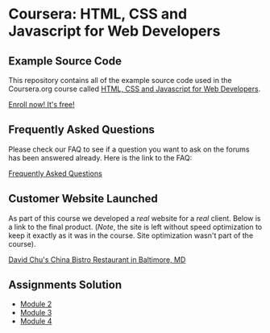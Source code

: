# Coursera: HTML, CSS and Javascript for Web Developers
## Example Source Code
This repository contains all of the example source code used in the Coursera.org course called
[HTML, CSS and Javascript for Web Developers](https://www.coursera.org/learn/html-css-javascript-for-web-developers).

[Enroll now! It's free!](https://www.coursera.org/learn/html-css-javascript-for-web-developers)


## Frequently Asked Questions
Please check our FAQ to see if a question you want to ask on the forums has been answered already. Here is the link to the FAQ:

[Frequently Asked Questions](FAQ.md)

## Customer Website Launched
As part of this course we developed a *real* website for a *real* client. Below is a link to the final product. (*Note*, the site is left without speed optimization to keep it exactly as it was in the course. Site optimization wasn't part of the course).

[David Chu's China Bistro Restaurant in Baltimore, MD](http://www.davidchuschinabistro.com/)

## Assignments Solution
* [Module 2](https://kimdh727.github.io/fullstack-course4/assignments-solution/module2-solution/index.html)
* [Module 3](https://kimdh727.github.io/fullstack-course4/assignments-solution/module3-solution/index.html)
* [Module 4](https://kimdh727.github.io/fullstack-course4/assignments-solution/module4-solution/index.html)
